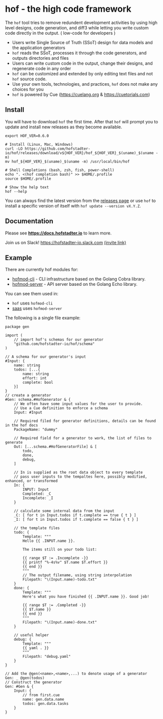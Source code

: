# hof - the high code framework

The `hof` tool tries to remove redundent development activities
by using high level designs, code generation, and diff3
while letting you write custom code directly in the output.
( low-code for developers )

- Users write Single Source of Truth (SSoT) design for data models and the application generators
- `hof` reads the SSoT, processes it through the code generators, and outputs directories and files
- Users can write custom code in the output, change their designs, and regenerate code in any order
- `hof` can be customized and extended by only editing text files and not `hof` source code.
- Use your own tools, technologies, and practices, `hof` does not make any choices for you
- `hof` is powered by Cue (https://cuelang.org & https://cuetorials.com)

## Install

You will have to download `hof` the first time.
After that `hof` will prompt you to update and
install new releases as they become available.

```shell
export HOF_VER=0.6.0

# Install (Linux, Mac, Windows)
curl -LO https://github.com/hofstadter-io/hof/releases/download/v${HOF_VER}/hof_${HOF_VER}_$(uname)_$(uname -m)
mv hof_${HOF_VER}_$(uname)_$(uname -m) /usr/local/bin/hof

# Shell Completions (bash, zsh, fish, power-shell)
echo ". <(hof completion bash)" >> $HOME/.profile
source $HOME/.profile

# Show the help text
hof --help
```

You can always find the latest version from the
[releases page](https://github.com/hofstadter-io/hof/releases)
or use `hof` to install a specific version of itself with `hof update --version vX.Y.Z`.


## Documentation

Please see __https://docs.hofstadter.io__ to learn more.

Join us on Slack! https://hofstadter-io.slack.com [(invite link)](https://join.slack.com/t/hofstadter-io/shared_invite/zt-e5f90lmq-u695eJur0zE~AG~njNlT1A)


## Example

There are currently hof modules for:

- [hofmod-cli](https://github.com/hofstadter-io/hofmod-cli) - CLI infrastructure based on the Golang Cobra library.
- [hofmod-server](https://github.com/hofstadter-io/hofmod-server) - API server based on the Golang Echo library.

You can see them used in:

-  `hof` uses `hofmod-cli`
- [saas](https://github.com/hofstadter-io/_saas) uses `hofmod-server` 

The following is a single file example:


```
package gen

import (
	// import hof's schemas for our generator
	"github.com/hofstadter-io/hof/schema"
)

// A schema for our generator's input
#Input: {
	name: string
	todos: [...{
		name: string
		effort: int
		complete: bool
	}]
}
// create a generator
#Gen: schema.#HofGenerator & {
	// We often have some input values for the user to provide.
	// Use a Cue definition to enforce a schema
	Input: #Input

	// Required filed for generator definitions, details can be found in the hof docs
	PackageName: "dummy"

	// Required field for a generator to work, the list of files to generate
	Out: [...schema.#HofGeneratorFile] & [
		todo,
		done,
		debug,
	]

	// In is supplied as the root data object to every template
	// pass user inputs to the tempaltes here, possibly modified, enhanced, or transformed
	In: {
		INPUT: Input
		Completed: _C
		Incomplete: _I
	}

	// calculate some internal data from the input
	_C: [ for t in Input.todos if t.complete == true { t } ]
	_I: [ for t in Input.todos if t.complete == false { t } ]

	// the template files
	todo: {
		Template: """
		Hello {{ .INPUT.name }}.

		The items still on your todo list:

		{{ range $T := .Incomplete -}}
		{{ printf "%-4s%v" $T.name $T.effort }}
		{{ end }}
		"""
		// The output filename, using string interpolation
		Filepath: "\(Input.name)-todo.txt"
	}
	done: {
		Template: """
		Here's what you have finished {{ .INPUT.name }}. Good job!

		{{ range $T := .Completed -}}
		{{ $T.name }}
		{{ end }}
		"""
		Filepath: "\(Input.name)-done.txt"
	}

	// useful helper
	debug: {
		Template: """
		{{ yaml . }}
		"""
		Filepath: "debug.yaml"
	}
}

// Add the @gen(<name>,<name>,...) to denote usage of a generator
Gen: _ @gen(todos)
// Construct the generator
Gen: #Gen & {
	Input: {
		// from first.cue
		name: gen.data.name
		todos: gen.data.tasks
	}
}
```
